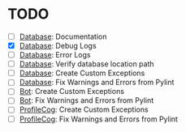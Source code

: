 # TODO

- [ ] [Database](src/database/database.py): Documentation
- [x] [Database](src/database/database.py): Debug Logs
- [ ] [Database](src/database/database.py): Error Logs
- [ ] [Database](src/database/database.py): Verify database location path
- [ ] [Database](src/database/database.py): Create Custom Exceptions
- [ ] [Database](src/database/database.py): Fix Warnings and Errors from Pylint
- [ ] [Bot](src/bot.py): Create Custom Exceptions
- [ ] [Bot](src/bot.py): Fix Warnings and Errors from Pylint
- [ ] [ProfileCog](src/cogs/profile_cog.py): Create Custom Exceptions
- [ ] [ProfileCog](src/cogs/profile_cog.py): Fix Warnings and Errors from Pylint
